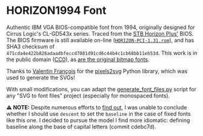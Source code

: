 # HORIZON1994 Font

Authentic IBM VGA BIOS-compatible font from 1994, originally designed for Cirrus Logic's CL-GD543x series. Traced from the [STB Horizon Plus'](https://dosdays.co.uk/topics/Manufacturers/stb/horizon+.php) BIOS. The BIOS firmware is still available on-line ([`HORIZON-PCI-1.31.rom`](https://drive.usercontent.google.com/download?id=1WG81D1si9OFmcvAahldc1smjFVArijJx)), and has SHA3 checksum of `471cda4e422b826adaadbfeccd7081d91cd6c44b4c1cb68bb11eb53d`. This work is in the public domain ([CC0](https://creativecommons.org/publicdomain/zero/1.0/)), as [are the original bitmap fonts](https://www.crowdspring.com/blog/font-law-licensing/).

Thanks to [Valentin François](https://github.com/ValentinFrancois) for the [pixels2svg](https://github.com/ValentinFrancois/pixels2svg) Python library, which was used to generate the SVGs!

With small modifications, you can adapt the [generate_font_files.py](./generate_font_files.py) script for any "SVG to font files" project (especially for monospaced fonts).

**⚠️ NOTE:** Despite numerous efforts to [find out](https://graphicdesign.stackexchange.com/questions/169571/should-i-use-descent-in-monospace-fonts), I was unable to conclude whether I should use `descent` to set the `baseline` in the case of fixed fonts like this one. I decided to pursue the model I find more idiomatic: defining baseline along the base of capital letters (commit cdebc7d).